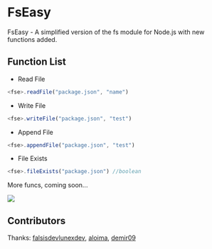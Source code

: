 # FsEasy
FsEasy - A simplified version of the fs module for Node.js with new functions added.

## Function List
- Read File
```js
<fse>.readFile("package.json", "name")
``` 
- Write File
```js
<fse>.writeFile("package.json", "test")
```
- Append File
```js
<fse>.appendFile("package.json", "test")
```
- File Exists
```js
<fse>.fileExists("package.json") //boolean
```
More funcs, coming soon...

<img src="https://media.discordapp.net/attachments/831451584034111499/867507158291316756/20210721_234326.jpg">

## Contributors
Thanks: [falsisdev](https://github.com/falsisdev)[lunexdev](https://github.com/lunexdev), [aloima](https://github.com/aloima), [demir09](https://github.com/demir09)